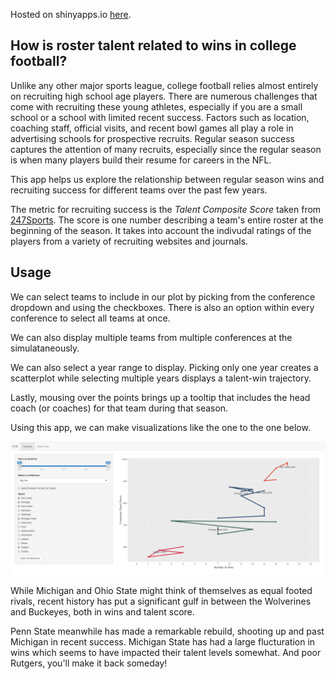 Hosted on shinyapps.io [here](https://njjms.shinyapps.io/CFBtracks/).

## How is roster talent related to wins in college football?

Unlike any other major sports league, college football relies almost entirely on recruiting high school age players.
There are numerous challenges that come with recruiting these young athletes, especially if you are a small school or a school with limited recent success.
Factors such as location, coaching staff, official visits, and recent bowl games all play a role in advertising schools for prospective recruits.
Regular season success captures the attention of many recruits, especially since the regular season is when many players build their resume for careers in the NFL.

This app helps us explore the relationship between regular season wins and recruiting success for different teams over the past few years.

The metric for recruiting success is the *Talent Composite Score* taken from [247Sports](https://247sports.com/Season/2019-Football/CollegeTeamTalentComposite/).
The score is one number describing a team's entire roster at the beginning of the season.
It takes into account the indivudal ratings of the players from a variety of recruiting websites and journals.

## Usage

We can select teams to include in our plot by picking from the conference dropdown and using the checkboxes.
There is also an option within every conference to select all teams at once.

We can also display multiple teams from multiple conferences at the simulataneously.

We can also select a year range to display.
Picking only one year creates a scatterplot while selecting multiple years displays a talent-win trajectory.

Lastly, mousing over the points brings up a tooltip that includes the head coach (or coaches) for that team during that season.

Using this app, we can make visualizations like the one to the one below.

![](exampleplot.PNG)

While Michigan and Ohio State might think of themselves as equal footed rivals, recent history has put a significant gulf in between the Wolverines and Buckeyes, both in wins and talent score.

Penn State meanwhile has made a remarkable rebuild, shooting up and past Michigan in recent success.
Michigan State has had a large flucturation in wins which seems to have impacted their talent levels somewhat.
And poor Rutgers, you'll make it back someday!

